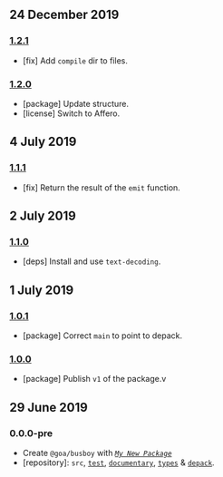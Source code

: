 ## 24 December 2019

### [1.2.1](https://github.com/idiocc/busboy/compare/v1.2.0...v1.2.1)

- [fix] Add `compile` dir to files.

### [1.2.0](https://github.com/idiocc/busboy/compare/v1.1.1...v1.2.0)

- [package] Update structure.
- [license] Switch to Affero.

## 4 July 2019

### [1.1.1](https://github.com/idiocc/busboy/compare/v1.1.0...v1.1.1)

- [fix] Return the result of the `emit` function.

## 2 July 2019

### [1.1.0](https://github.com/idiocc/busboy/compare/v1.0.1...v1.1.0)

- [deps] Install and use `text-decoding`.

## 1 July 2019

### [1.0.1](https://github.com/idiocc/busboy/compare/v1.0.0...v1.0.1)

- [package] Correct `main` to point to depack.

### [1.0.0](https://github.com/idiocc/busboy/compare/v0.0.0-pre...v1.0.0)

- [package] Publish `v1` of the package.v

## 29 June 2019

### 0.0.0-pre

- Create `@goa/busboy` with _[`My New Package`](https://mnpjs.org)_
- [repository]: `src`, [`test`](https://contexttesting.com), [`documentary`](https://readme.page), [`types`](https://typedef.page) & [`depack`](https://compiler.page).